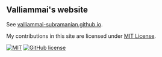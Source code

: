## Valliammai's website

See [valliammai-subramanian.github.io](https://valliammai-subramanian.github.io/).

My contributions in this site are licensed under [MIT License](LICENSE).

[![MIT](/assets/images/mit_license_icon-32x32.png)](LICENSE) [![GitHub license](https://img.shields.io/badge/license-MIT-lightgrey.svg)](https://opensource.org/licenses/MIT)
